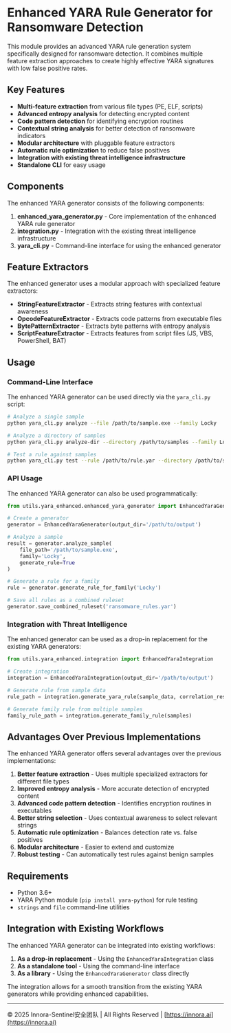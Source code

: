 # Enhanced YARA Rule Generator for Ransomware Detection

This module provides an advanced YARA rule generation system specifically designed for ransomware detection. It combines multiple feature extraction approaches to create highly effective YARA signatures with low false positive rates.

## Key Features

- **Multi-feature extraction** from various file types (PE, ELF, scripts)
- **Advanced entropy analysis** for detecting encrypted content
- **Code pattern detection** for identifying encryption routines
- **Contextual string analysis** for better detection of ransomware indicators
- **Modular architecture** with pluggable feature extractors
- **Automatic rule optimization** to reduce false positives
- **Integration with existing threat intelligence infrastructure**
- **Standalone CLI** for easy usage

## Components

The enhanced YARA generator consists of the following components:

1. **enhanced_yara_generator.py** - Core implementation of the enhanced YARA rule generator
2. **integration.py** - Integration with the existing threat intelligence infrastructure
3. **yara_cli.py** - Command-line interface for using the enhanced generator

## Feature Extractors

The enhanced generator uses a modular approach with specialized feature extractors:

- **StringFeatureExtractor** - Extracts string features with contextual awareness
- **OpcodeFeatureExtractor** - Extracts code patterns from executable files
- **BytePatternExtractor** - Extracts byte patterns with entropy analysis
- **ScriptFeatureExtractor** - Extracts features from script files (JS, VBS, PowerShell, BAT)

## Usage

### Command-Line Interface

The enhanced YARA generator can be used directly via the `yara_cli.py` script:

```bash
# Analyze a single sample
python yara_cli.py analyze --file /path/to/sample.exe --family Locky

# Analyze a directory of samples
python yara_cli.py analyze-dir --directory /path/to/samples --family Locky

# Test a rule against samples
python yara_cli.py test --rule /path/to/rule.yar --directory /path/to/samples
```

### API Usage

The enhanced YARA generator can also be used programmatically:

```python
from utils.yara_enhanced.enhanced_yara_generator import EnhancedYaraGenerator

# Create a generator
generator = EnhancedYaraGenerator(output_dir='/path/to/output')

# Analyze a sample
result = generator.analyze_sample(
    file_path='/path/to/sample.exe',
    family='Locky',
    generate_rule=True
)

# Generate a rule for a family
rule = generator.generate_rule_for_family('Locky')

# Save all rules as a combined ruleset
generator.save_combined_ruleset('ransomware_rules.yar')
```

### Integration with Threat Intelligence

The enhanced generator can be used as a drop-in replacement for the existing YARA generators:

```python
from utils.yara_enhanced.integration import EnhancedYaraIntegration

# Create integration
integration = EnhancedYaraIntegration(output_dir='/path/to/output')

# Generate rule from sample data
rule_path = integration.generate_yara_rule(sample_data, correlation_result)

# Generate family rule from multiple samples
family_rule_path = integration.generate_family_rule(samples)
```

## Advantages Over Previous Implementations

The enhanced YARA generator offers several advantages over the previous implementations:

1. **Better feature extraction** - Uses multiple specialized extractors for different file types
2. **Improved entropy analysis** - More accurate detection of encrypted content
3. **Advanced code pattern detection** - Identifies encryption routines in executables
4. **Better string selection** - Uses contextual awareness to select relevant strings
5. **Automatic rule optimization** - Balances detection rate vs. false positives
6. **Modular architecture** - Easier to extend and customize
7. **Robust testing** - Can automatically test rules against benign samples

## Requirements

- Python 3.6+
- YARA Python module (`pip install yara-python`) for rule testing
- `strings` and `file` command-line utilities

## Integration with Existing Workflows

The enhanced YARA generator can be integrated into existing workflows:

1. **As a drop-in replacement** - Using the `EnhancedYaraIntegration` class
2. **As a standalone tool** - Using the command-line interface
3. **As a library** - Using the `EnhancedYaraGenerator` class directly

The integration allows for a smooth transition from the existing YARA generators while providing enhanced capabilities.

---

© 2025 Innora-Sentinel安全团队 | All Rights Reserved | [https://innora.ai](https://innora.ai)
